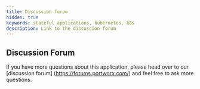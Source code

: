 ```yaml
---
title: Discussion forum
hidden: true
keywords: stateful applications, kubernetes, k8s
description: Link to the discussion forum
---
```

## Discussion Forum

If you have more questions about this application, please head over to our [discussion forum] (https://forums.portworx.com/) and feel free to ask more questions.
